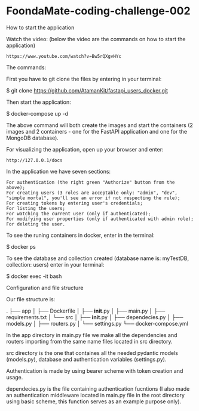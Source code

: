 # FoondaMate-coding-challenge-002
How to start the application

Watch the video: (below the video are the commands on how to start the application)

    https://www.youtube.com/watch?v=Bw5rQXgvHYc

The commands:

First you have to git clone the files by entering in your terminal:

$ git clone https://github.com/AtamanKit/fastapi_users_docker.git

Then start the application:

$ docker-compose up -d

The above command will both create the images and start the containers (2 images and 2 containers - one for the FastAPI application and one for the MongoDB database).

For visualizing the application, open up your browser and enter:

    http://127.0.0.1/docs

In the application we have seven sections:

    For authentication (the right green "Authorize" button from the above);
    For creating users (3 roles are acceptable only: "admin", "dev", "simple mortal", you'll see an error if not respecting the rule);
    For creating tokens by entering user's credentials;
    For listing the users;
    For watching the current user (only if authenticated);
    For modifying user properties (only if authenticated with admin role);
    For deleting the user.

To see the runing containers in docker, enter in the terminal:

$ docker ps

To see the database and collection created (database name is: myTestDB, collection: users) enter in your terminal:

$ docker exec -it <container-id> bash

Configuration and file structure

Our file structure is:

.
├── app
│   ├── Dockerfile
│   ├── __init__.py
│   ├── main.py
│   ├── requirements.txt
│   └── src
│       ├── __init__.py
│       ├── dependecies.py
│       ├── models.py
│       ├── routers.py
│       └── settings.py
└── docker-compose.yml

In the app directory in main.py file we make all the dependencies and routers importing from the same name files located in src directory.

src directory is the one that containes all the needed pydantic models (models.py), database and authentication variables (settings.py).

Authentication is made by using bearer scheme with token creation and usage.

dependecies.py is the file containing authentication fucntions (I also made an authentication middleware located in main.py file in the root directory using basic scheme, this function serves as an example purpose only).
